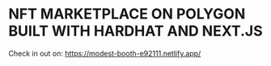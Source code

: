 # NFT MARKETPLACE ON POLYGON BUILT WITH HARDHAT AND NEXT.JS

Check in out on: https://modest-booth-e92111.netlify.app/
